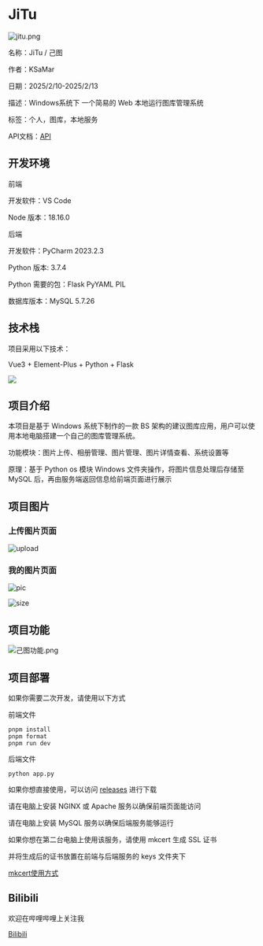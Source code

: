 # JiTu

![jitu.png](jitu-info/jitu.png)

名称：JiTu / 己图

作者：KSaMar

日期：2025/2/10-2025/2/13

描述：Windows系统下 一个简易的 Web 本地运行图库管理系统

标签：个人，图库，本地服务

API文档：[API](https://apifox.com/apidoc/shared-99a6319e-46c1-449f-ac71-6e310c1072cf)

## 开发环境

前端

开发软件：VS Code

Node 版本：18.16.0

后端

开发软件：PyCharm 2023.2.3

Python 版本: 3.7.4

Python 需要的包：Flask PyYAML PIL

数据库版本：MySQL 5.7.26



## 技术栈

项目采用以下技术：

Vue3 + Element-Plus + Python + Flask

![](jitu-info/己图技术栈.png)

## 项目介绍

本项目是基于 Windows 系统下制作的一款 BS 架构的建议图库应用，用户可以使用本地电脑搭建一个自己的图库管理系统。

功能模块：图片上传、相册管理、图片管理、图片详情查看、系统设置等

原理：基于 Python os 模块 Windows 文件夹操作，将图片信息处理后存储至 MySQL 后，再由服务端返回信息给前端页面进行展示



## 项目图片

### 上传图片页面

![upload](jitu-info/upload.png)

### 我的图片页面

![pic](jitu-info/pic.png)

![size](jitu-info/size.png)

## 项目功能

![己图功能.png](jitu-info/己图功能.png)

## 项目部署

如果你需要二次开发，请使用以下方式

前端文件

```
pnpm install
pnpm format
pnpm run dev
```

后端文件

```
python app.py
```



如果你想直接使用，可以访问 [releases](https://github.com/baobaoJK/JiTu/releases/tag/office) 进行下载

请在电脑上安装 NGINX 或 Apache 服务以确保前端页面能访问

请在电脑上安装 MySQL 服务以确保后端服务能够运行



如果你想在第二台电脑上使用该服务，请使用 mkcert 生成 SSL 证书

并将生成后的证书放置在前端与后端服务的 keys 文件夹下

[mkcert使用方式](jitu-info/how-to-use-mkcert.md)

## Bilibili

欢迎在哔哩哔哩上关注我

[Bilibili](https://space.bilibili.com/51110915)
